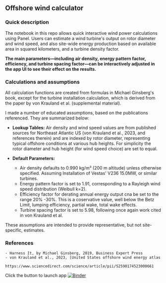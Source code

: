 ## Offshore wind calculator

### Quick description 
The notebook in this repo allows quick interactive wind power calculations using Panel. Users can estimate a wind turbine's output on rotor diameter and wind speed, and also site-wide energy production based on available area in squared kilometers, and a turbine density factor.

**The main parameters—including air density, energy pattern factor, efficiency, and turbine spacing factor—can be interactively adjusted in the app UI to see their effect on the results.**

### Calculations and assumptions
All calculation functions are created from formulas in Michael Ginsberg's book, except for the turbine installation calculation, which is derived from the paper by von Krauland et al. (supplemental material).

I made a number of educated assumptions, based on the publications referenced. They are summarized below:

- **Lookup Tables:** Air density and wind speed values are from published sources for Northeast Atlantic US (von Krauland et al., 2023, and references therein) and are indexed by rotor diameter, representing typical offshore conditions at various hub heights. For simplicity the rotor diameter and hub height (for wind speed choice) are set to equal.

- **Default Parameters:**
  - Air density defaults to 0.990 kg/m³ (200 m altitude) unless otherwise specified. Assuming Installation of Vestas' V236 15.0MW, or similar turbines.
  - Energy pattern factor is set to 1.91, corresponding to a Rayleigh wind speed distribution (Weibull k=2).
  - Efficiency factor for derating annual energy output cna be set to the range 20% -30%. This is a coservative value, well below the Betz Limit, lumping efficiency, partial wake, total wake effects.
  - Turbine spacing factor is set to 5.98, following once again work cited in von Krauland et al.

These assumptions are intended to provide representative, but not site-specific, estimates.

### References
    - Harness It, by Michael Ginsberg, 2019, Business Expert Press
    - von Krauland et al., 2023, [United States offshore wind energy atlas
		https://www.sciencedirect.com/science/article/pii/S2590174523000661
		

Click the button to launch app 
[![Binder](https://mybinder.org/badge_logo.svg)](https://mybinder.org/v2/gh/mycarta/wind-calculator/HEAD?urlpath=%2Fdoc%2Ftree%2FPanel_app_pkg.ppynb)